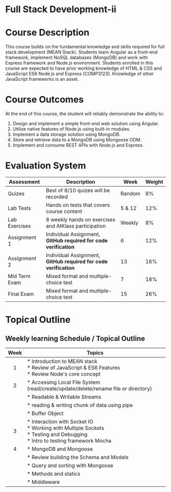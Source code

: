 # Full Stack Development-ii

# Course Description

This course builds on the fundamental knowledge and skills required for full stack development (MEAN
Stack). Students learn Angular as a front-end framework, implement NoSQL databases (MongoDB) and
work with Express framework and Node.js environment. Students enrolled in this course are expected to
have prior working knowledge of HTML & CSS and JavaScript ES6 Node.js and Express (COMP3123).
Knowledge of other JavaScript frameworks is an asset.

# Course Outcomes

At the end of this course, the student will reliably demonstrate the ability to:
1. Design and implement a simple front-end web solution using Angular.
2. Utilize native features of Node.js using built-in modules.
3. Implement a data storage solution using MongoDB.
4. Store and retrieve data to a MongoDB using Mongoose ODM.
5. Implement and consume REST APIs with Node.js and Express.

# Evaluation System

| Assessment | Description | Week | Weight |
| ---------- | ----------- | ---- | ------ |
| Quizes | Best of 8/10 quizes will be recorded | Random | 8% |
| Lab Tests | Hands on tests that covers course content | 5 & 12 | 12% |
| Lab Exercises | 8 weekly hands on exercises and AtKlass participation | Weekly | 8% |
| Assignment 1 | Individual Assignment, **GitHub required for code verification** | 6 | 12% |
| Assignment 2 | Individual Assignment, **GitHub required for code verification** | 13 | 16% |
| Mid Term Exam | Mixed format and multiple-choice test | 7 | 18% |
| Final Exam | Mixed format and multiple-choice test | 15 | 26% |

# Topical Outline
## Weekly learning Schedule / Topical Outline

| Week | Topics |
| :--: | ------ |
| 1 | * Introduction to MEAN stack<br> * Review of JavaScript & ES6 Features<br> * Review Node's core concept |
| 2 | * Accessing Local File System (read/create/update/delete/rename file or directory)
|   | * Readable & Writable Streams
|   |     * reading & writing chunk of data using pipe |
|   | * Buffer Object |
| 3 | * Interaction with Socket IO<br> * Working with Multiple Sockets<br> * Testing and Debugging<br> * Intro to testing framework Mocha |
| 4 | * MongoDB and Mongoose |
|   | * Review building the Schema and Models |
|   |     * Query and sorting with Mongoose |
|   |     * Methods and statics
|   | * Middleware |
      
